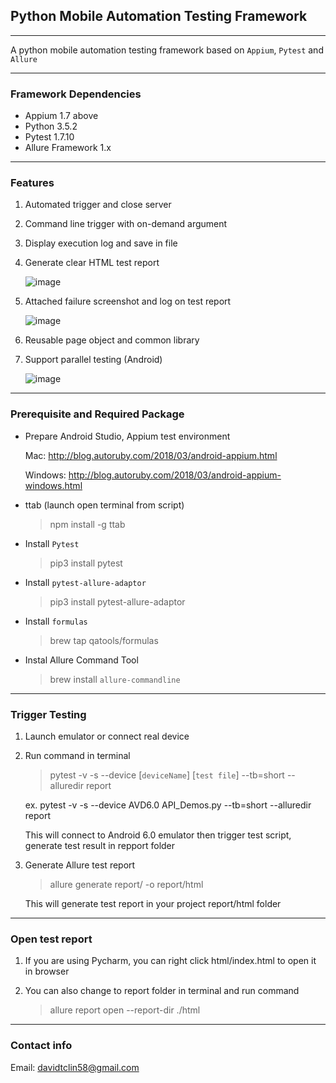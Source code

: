 
## Python Mobile Automation Testing Framework 

---

A python mobile automation testing framework based on ```Appium```, ```Pytest``` and ```Allure``` 

---

### Framework Dependencies

* Appium 1.7 above
* Python 3.5.2
* Pytest 1.7.10
* Allure Framework 1.x 

---

### Features

1. Automated trigger and close server 
2. Command line trigger with on-demand argument
3. Display execution log and save in file 
4. Generate clear HTML test report

    ![image](https://user-images.githubusercontent.com/29251855/39994762-c9d73d10-57ac-11e8-895f-83a3d25cc82d.png)

5. Attached failure screenshot and log on test report

    ![image](https://user-images.githubusercontent.com/29251855/39995019-ac9fffa6-57ad-11e8-9f5a-0d0ec3cbe089.png)

6. Reusable page object and common library 
7. Support parallel testing (Android)

    ![image](https://user-images.githubusercontent.com/29251855/39995064-d14fc70a-57ad-11e8-816a-08754c57c559.png)

---

### Prerequisite and Required Package 

* Prepare Android Studio, Appium test environment

    Mac: http://blog.autoruby.com/2018/03/android-appium.html

    Windows: http://blog.autoruby.com/2018/03/android-appium-windows.html 

* ttab (launch open terminal from script)

    > npm install -g ttab

* Install ```Pytest```

    > pip3 install pytest 

* Install ```pytest-allure-adaptor```

    > pip3 install pytest-allure-adaptor

* Install ```formulas```

    > brew tap qatools/formulas

* Instal Allure Command Tool

    > brew install ```allure-commandline```

---

### Trigger Testing


1. Launch emulator or connect real device 

2. Run command in terminal 

    > pytest -v -s --device [```deviceName```] [```test file```] --tb=short --alluredir report

    ex. pytest -v -s --device AVD6.0 API_Demos.py --tb=short --alluredir report

    This will connect to Android 6.0 emulator then trigger test script, generate test result in repport folder 

3. Generate Allure test report 

    > allure generate report/ -o report/html 

    This will generate test report in your project report/html folder 

---

### Open test report 

1. If you are using Pycharm, you can right click html/index.html to open it in browser

2. You can also change to report folder in terminal and run command 

    > allure report open --report-dir ./html

---

### Contact info

Email: davidtclin58@gmail.com



